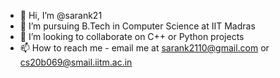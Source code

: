 - 👋 Hi, I’m @sarank21
- 🌱 I’m pursuing B.Tech in Computer Science at IIT Madras
- 💞️ I’m looking to collaborate on C++ or Python projects
- 📫 How to reach me - email me at sarank2110@gmail.com or cs20b069@smail.iitm.ac.in

<!---
sarank21/sarank21 is a ✨ special ✨ repository because its `README.md` (this file) appears on your GitHub profile.
You can click the Preview link to take a look at your changes.
--->
